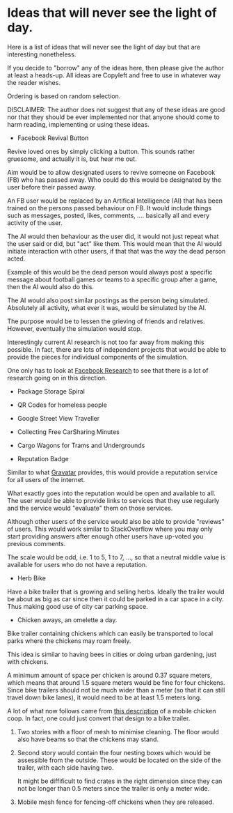 # Ideas that will never see the light of day.

Here is a list of ideas that will never see the light of day but that
are interesting nonetheless.

If you decide to "borrow" any of the ideas here, then please give the
author at least a heads-up. All ideas are Copyleft and free to use in
whatever way the reader wishes.

Ordering is based on random selection.

DISCLAIMER: The author does not suggest that any of these ideas are good
nor that they should be ever implemented nor that anyone should come to harm
reading, implementing or using these ideas.

* Facebook Revival Button

Revive loved ones by simply clicking a button. This sounds rather gruesome,
and actually it is, but hear me out.

Aim would be to allow designated users to revive someone on Facebook (FB) who
has passed away. Who could do this would be designated by the user before
their passed away.

An FB user would be replaced by an Artifical Intelligence (AI) that
has been trained on the persons passed behaviour on FB. It would include
things such as messages, posted, likes, comments, .... basically all
and every activity of the user.

The AI would then behaviour as the user did, it would not just repeat what
the user said or did, but "act" like them. This would mean that the AI would
initiate interaction with other users, if that that was the way the dead person
acted.

Example of this would be the dead person would always post a specific
message about football games or teams to a specific group after a game,
then the AI would also do this.

The AI would also post similar postings as the person being simulated.
Absolutely all activity, what ever it was, would be simulated by the AI.

The purpose would be to lessen the grieving of friends and relatives.
However, eventually the simulation would stop.

Interestingly current AI research is not too far away from making this
possible. In fact, there are lots of independent projects that would
be able to provide the pieces for individual components of the simulation.

One only has to look at [Facebook Research](https://github.com/facebookresearch)
to see that there is a lot of research going on in this direction.

* Package Storage Spiral

* QR Codes for homeless people

* Google Street View Traveller

* Collecting Free CarSharing Minutes

* Cargo Wagons for Trams and Undergrounds

* Reputation Badge

Similar to what [Gravatar](https://en.gravatar.com/) provides, this would
provide a reputation service for all users of the internet.

What exactly goes into the reputation would be open and available to
all. The user would be able to provide links to services that they
use regularly and the service would "evaluate" them on those services.

Although other users of the service would also be able to provide "reviews"
of users. This would work similar to StackOverflow where you may only
start providing answers after enough other users have up-voted you
previous comments.

The scale would be odd, i.e. 1 to 5, 1 to 7, ..., so that a neutral middle
value is available for users who do not have a reputation.

* Herb Bike

Have a bike trailer that is growing and selling herbs. Ideally the trailer
would be about as big as car since then it could be parked in a car space
in a city. Thus making good use of city car parking space.

* Chicken aways, an omelette a day.

Bike trailer containing chickens which can easily be transported to local
parks where the chickens may roam freely.

This idea is similar to having bees in cities or doing urban gardening, just
with chickens.

A minimum amount of space per chicken is around 0.37 square meters,
which means that around 1.5 square meters would be fine for four chickens.
Since bike trailers should not be much wider than a meter (so that it can
still travel down bike lanes), it would need to be at least 1.5 meters
long.

A lot of what now follows came from
[this description](https://abundantpermaculture.com/mobile-chicken-coop/)
of a mobile chicken coop. In fact, one could just convert that design
to a bike trailer.

1. Two stories with a floor of mesh to minimise cleaning. The floor would
   also have beams so that the chickens may stand.

2. Second story would contain the four nesting boxes which would
   be assessible from the outside. These would be located on the side
   of the trailer, with each side having two.

   It might be diffificult to find crates in the right dimension since
   they can not be longer than 0.5 meters since the trailer is only a meter
   wide.

3. Mobile mesh fence for fencing-off chickens when they are released.
